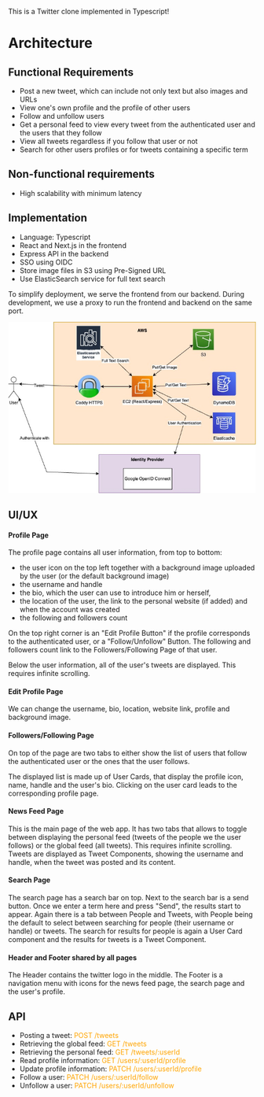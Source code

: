 This is a Twitter clone implemented in Typescript!

# Architecture

## Functional Requirements

- Post a new tweet, which can include not only text but also images and URLs
- View one's own profile and the profile of other users
- Follow and unfollow users
- Get a personal feed to view every tweet from the authenticated user and the users that they follow
- View all tweets regardless if you follow that user or not
- Search for other users profiles or for tweets containing a specific term

## Non-functional requirements

- High scalability with minimum latency

## Implementation

- Language: Typescript
- React and Next.js in the frontend
- Express API in the backend
- SSO using OIDC
- Store image files in S3 using Pre-Signed URL
- Use ElasticSearch service for full text search

To simplify deployment, we serve the frontend from our backend.
During development, we use a proxy to run the frontend and backend on the same port.

![Architecture](architecture.jpg)

## UI/UX

#### Profile Page

The profile page contains all user information, from top to bottom:

- the user icon on the top left together with a background image uploaded by the user (or the default background image)
- the username and handle
- the bio, which the user can use to introduce him or herself,
- the location of the user, the link to the personal website (if added) and when the account was created
- the following and followers count

On the top right corner is an "Edit Profile Button" if the profile corresponds to the authenticated user, or a "Follow/Unfollow" Button. The following and followers count link to the Followers/Following Page of that user.

Below the user information, all of the user's tweets are displayed. This requires infinite scrolling.

#### Edit Profile Page

We can change the username, bio, location, website link, profile and background image.

#### Followers/Following Page

On top of the page are two tabs to either show the list of users that follow the authenticated user or the ones that the user follows.

The displayed list is made up of User Cards, that display the profile icon, name, handle and the user's bio. Clicking on the user card leads to the corresponding profile page.

#### News Feed Page

This is the main page of the web app. It has two tabs that allows to toggle between displaying the personal feed (tweets of the people we the user follows) or the global feed (all tweets). This requires infinite scrolling. Tweets are displayed as Tweet Components, showing the username and handle, when the tweet was posted and its content.

#### Search Page

The search page has a search bar on top. Next to the search bar is a send button. Once we enter a term here and press "Send", the results start to appear. Again there is a tab between People and Tweets, with People being the default to select between searching for people (their username or handle) or tweets. The search for results for people is again a User Card component and the results for tweets is a Tweet Component.

#### Header and Footer shared by all pages

The Header contains the twitter logo in the middle.
The Footer is a navigation menu with icons for the news feed page, the search page and the user's profile.

## API

- Posting a tweet: <span style="color:orange">POST /tweets</span>
- Retrieving the global feed: <span style="color:orange">GET /tweets</span>
- Retrieving the personal feed: <span style="color:orange">GET /tweets/:userId</span>
- Read profile information: <span style="color:orange">GET /users/:userId/profile</span>
- Update profile information: <span style="color:orange">PATCH /users/:userId/profile</span>
- Follow a user: <span style="color:orange">PATCH /users/:userId/follow</span>
- Unfollow a user: <span style="color:orange">PATCH /users/:userId/unfollow</span>
